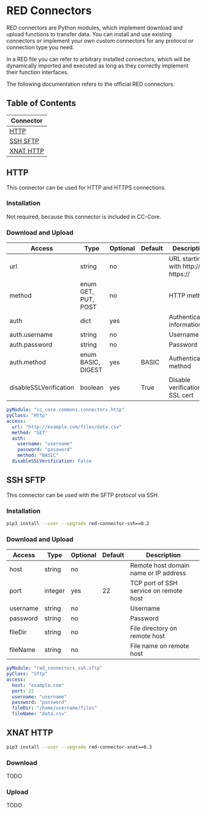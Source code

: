 # RED Connectors

RED connectors are Python modules, which implement download and upload functions to transfer data. You can install and use existing connectors or implement your own custom connectors for any protocol or connection type you need.

In a RED file you can refer to arbitrary installed connectors, which will be dynamically imported and executed as long as they correctly implement their function interfaces.

The following documentation refers to the official RED connectors.

## Table of Contents

| Connector |
| --- |
| [HTTP](#http) |
| [SSH SFTP](#ssh-sftp) |
| [XNAT HTTP](#xnat-http) |


## HTTP

This connector can be used for HTTP and HTTPS connections.

### Installation

Not required, because this connector is included in CC-Core.

### Download and Upload

| Access | Type | Optional | Default | Description |
| --- | --- | --- | --- | --- |
| url | string | no | | URL starting with http:// or https:// |
| method | enum GET, PUT, POST | no | | HTTP method  |
| auth | dict | yes | | Authentication information |
| auth.username | string | no | | Username |
| auth.password | string | no | | Password |
| auth.method | enum BASIC, DIGEST | yes | BASIC | Authentication method |
| disableSSLVerification | boolean | yes | True | Disable verification of SSL cert |


```yaml
pyModule: "cc_core.commons.connectors.http"
pyClass: "Http"
access:
  url: "http://example.com/files/data.csv"
  method: "GET"
  auth:
    username: "username"
    password: "password"
    method: "BASIC"
  disableSSLVerification: False
```


## SSH SFTP

This connector can be used with the SFTP protocol via SSH.

### Installation

```bash
pip3 install --user --upgrade red-connector-ssh==0.2
```

### Download and Upload

| Access | Type | Optional | Default | Description |
| --- | --- | --- | --- | --- |
| host | string | no | | Remote host domain name or IP address |
| port | integer | yes | 22 | TCP port of SSH service on remote host |
| username | string | no | | Username |
| password | string | no | | Password |
| fileDir | string | no | | File directory on remote host |
| fileName | string | no | | File name on remote host |


```yaml
pyModule: "red_connectors_ssh.sftp"
pyClass: "Sftp"
access:
  host: "example.com"
  port: 22
  username: "username"
  password: "password"
  fileDir: "/home/username/files"
  fileName: "data.csv"
```


## XNAT HTTP

```bash
pip3 install --user --upgrade red-connector-xnat==0.3
```

### Download

TODO

### Upload

TODO
